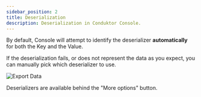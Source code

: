 ```yaml
---
sidebar_position: 2
title: Deserialization
description: Deserialization in Conduktor Console.
---
```


By default, Console will attempt to identify the deserializer **automatically** for both the Key and the Value.

If the deserialization fails, or does not represent the data as you expect, you can manually pick which deserializer to use.

![Export Data](/img/console/console-serdes.png)

Deserializers are available behind the "More options" button.

